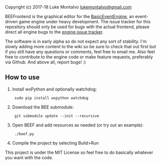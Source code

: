 Copyright (c) 2017-18 Luke Montalvo <lukemontalvo@gmail.com>

BEEFrontend is the graphical editor for the
[BasicEventEngine](https://github.com/piluke/BasicEventEngine/), an
event-driven game engine under heavy development. The issue tracker for this
repository should only be used for bugs with the actual frontend, please direct
all engine bugs to the
[engine issue tracker](https://github.com/piluke/BasicEventEngine/issues/).

The software is in early alpha so do not expect any sort of stability. I'm
slowly adding more content to the wiki so be sure to check that out first but
if you still have any questions or comments, feel free to email me. Also feel
free to contribute to the engine code or make feature requests, preferably via
Github. And above all, report bugs! :)

## How to use

1. Install wxPython and optionally watchdog:

        sudo pip install wxpython watchdog

2. Download the BEE submodule:

        git submodule update --init --recursive

3. Open BEEF and add resources as needed (or try out an example):

        ./beef.py

4. Compile the project by selecting Build>Run

This project is under the MIT License so feel free to do basically whatever you
want with the code.
